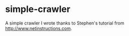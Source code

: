 # simple-crawler
A simple crawler I wrote thanks to Stephen's tutorial from http://www.netinstructions.com.
